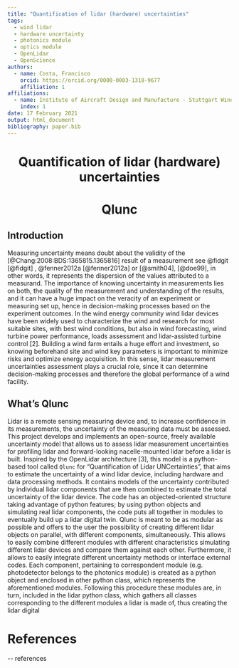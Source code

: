 ```yaml
---
title: "Quantification of lidar (hardware) uncertainties"
tags:
  - wind lidar
  - hardware uncertainty
  - photonics module
  - optics module
  - OpenLidar
  - OpenScience
authors:
  - name: Costa, Francisco  
    orcid: https://orcid.org/0000-0003-1318-9677   
    affiliation: 1
affiliations:
  - name: Institute of Aircraft Design and Manufacture - Stuttgart Wind Energy, University of Stuttgart
    index: 1 
date: 17 February 2021
output: html_document
bibliography: paper.bib
---
```


# <div align="center"> **Q**uantification of **l**idar (hardware) **unc**ertainties
# <div align="center"> **Qlunc**
  
## Introduction


Measuring uncertainty means doubt about the validity of the [@Chang:2008:BDS:1365815.1365816] result of a measurement see @fidgit [@fidgit] , @fenner2012a [@fenner2012a] or [@smith04], [@doe99], in other words, it represents the dispersion of the values attributed to a measurand. The importance of knowing uncertainty in measurements lies on both, the quality of the measurement and understanding of the results, and it can have a huge impact on the veracity of an experiment or measuring set up, hence in decision-making processes based on the experiment outcomes. In the wind energy community wind lidar devices have been widely used to characterize the wind and research for most suitable sites, with best wind conditions, but also in wind forecasting, wind turbine power performance, loads assessment and lidar-assisted turbine control [2]. Building a wind farm entails a huge effort and investment, so knowing beforehand site and wind key parameters is important to minimize risks and optimize energy acquisition. In this sense, lidar measurement uncertainties assessment plays a crucial role, since it can determine decision-making processes and therefore the global performance of a wind facility.

## What’s Qlunc 


Lidar is a remote sensing measuring device and, to increase confidence in its measurements, the uncertainty of the measuring data must be assessed. This project develops and implements an open-source, freely available uncertainty model that allows us to assess lidar measurement uncertainties for profiling lidar and forward-looking nacelle-mounted lidar  before a lidar is built.
Inspired by the OpenLidar architecture [3], this model is a python-based tool called `Qlunc` for “Quantification of Lidar UNCertainties”, that aims to estimate the uncertainty of a wind lidar device, including hardware and data processing methods. It contains models of the uncertainty contributed by individual lidar components that are then combined to estimate the total uncertainty of the lidar device.
The code has an objected-oriented structure taking advantage of python features; by using python objects and simulating real lidar components, the code puts all together in modules to eventually build up a lidar digital twin. Qlunc is meant to be as modular as possible and offers to the user the possibility of creating different lidar objects on parallel, with different components, simultaneously. This allows to easily combine different modules with different characteristics simulating different lidar devices and compare them against each other. Furthermore, it allows to easily integrate different uncertainty methods or interface external codes.
Each component, pertaining to correspondent module (e.g. photodetector belongs to the photonics module) is created as a python object and enclosed in other python class, which represents the aforementioned modules. Following this procedure these modules are, in turn, included in the lidar python class, which gathers all classes corresponding to the different modules a lidar is made of, thus creating the lidar digital 

# References
-- references
